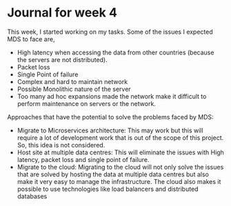 # Journal for week 4

This week, I started working on my tasks. 
Some of the issues I expected MDS to face are,
- High latency when accessing the data from other countries (because the servers are not distributed).
- Packet loss
- Single Point of failure
- Complex and hard to maintain network
- Possible Monolithic nature of the server
- Too many ad hoc expansions made the network make it difficult to perform maintenance on servers or the network. 


Approaches that have the potential to solve the problems faced by MDS:
- Migrate to Microservices architecture: This may work but this will require a lot of development work that is out of the scope of this project. So, this idea is not considered.
- Host site at multiple data centres: This will eliminate the issues with High latency, packet loss and single point of failure. 
- Migrate to the cloud: Migrating to the cloud will not only solve the issues that are solved by hosting the data at multiple data centres but also make it very easy to manage the infrastructure. The cloud also makes it possible to use technologies like load balancers and distributed databases 
